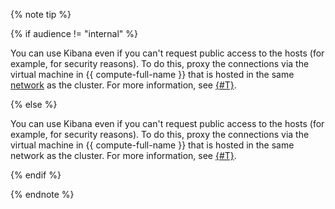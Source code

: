 {% note tip %}

{% if audience != "internal" %}

You can use Kibana even if you can't request public access to the hosts (for example, for security reasons). To do this, proxy the connections via the virtual machine in {{ compute-full-name }} that is hosted in the same [network](../../vpc/concepts/network.md#network) as the cluster. For more information, see [{#T}](../../managed-elasticsearch/operations/cluster-connect.md).

{% else %}

You can use Kibana even if you can't request public access to the hosts (for example, for security reasons). To do this, proxy the connections via the virtual machine in {{ compute-full-name }} that is hosted in the same network as the cluster. For more information, see [{#T}](../../managed-elasticsearch/operations/cluster-connect.md).

{% endif %}

{% endnote %}
